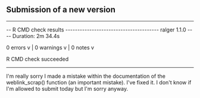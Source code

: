 ## Submission of a new version
---------------------------------------
-- R CMD check results --------------------------------------- ralger 1.1.0 ----
Duration: 2m 34.4s

0 errors v | 0 warnings v | 0 notes v

R CMD check succeeded


---------------------------------------

I'm really sorry I made a mistake within the documentation of the weblink_scrap() function (an important mistake). I've fixed it. I don't know if I'm allowed to submit today but I'm sorry anyway. 
